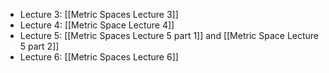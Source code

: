 - Lecture 3: [[Metric Spaces Lecture 3]]
- Lecture 4: [[Metric Space Lecture 4]]
- Lecture 5: [[Metric Spaces Lecture 5 part 1]] and [[Metric Space Lecture 5 part 2]]
- Lecture 6: [[Metric Spaces Lecture 6]]